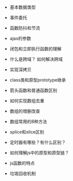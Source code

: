 - 基本数据类型

- 事件委托

- 函数防抖和节流

- ajax的参数

- 闭包和立即执行函数的理解

- 什么是跨域？ 如何解决跨域

- 实现深拷贝

- class类和原型prototype继承

- 箭头函数和普通函数区别

- 如何实现数组去重

- 数组的增删改查

- 数组常用的8种方法

- splice和slice区别

- 定时器有哪些？有什么区别？

- 如何理解js中的原型和原型链？

- js函数的特点

- 垃圾回收机制